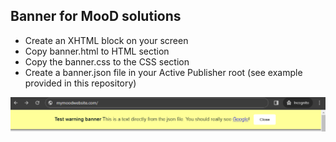 Banner for MooD solutions
----

- Create an XHTML block on your screen
- Copy banner.html to HTML section
- Copy the banner.css to the CSS section
- Create a banner.json file in your Active Publisher root (see example provided in this repository)

![MooD Banner example](https://raw.githubusercontent.com/sorenstaun/mood-banner/main/example.png)
